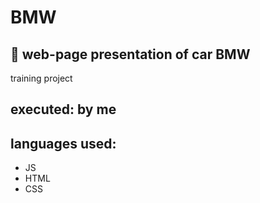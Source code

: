 # BMW
 ## 🚙  web-page presentation of car BMW
training project

## executed: by me
## languages used:
- JS
- HTML
- CSS
